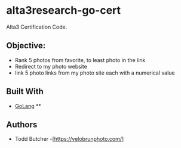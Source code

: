 # alta3research-go-cert
Alta3 Certification Code.
## Objective:
- Rank 5 photos from favorite, to least photo in the link
- Redirect to my photo website
- link 5 photo links from my photo site each with a numerical value

## Built With

- [GoLang](https://golang.org/) **

## Authors

* Todd Butcher -[https://velobrunphoto.com/]
